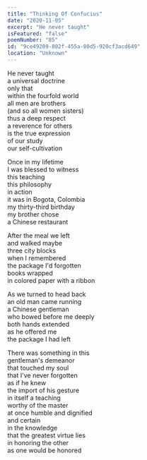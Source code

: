 ```yaml
---
title: "Thinking Of Confucius"
date: "2020-11-05"
excerpt: "He never taught"
isFeatured: "false"
poemNumber: "85"
id: "9ce49209-802f-455a-80d5-920cf3acd649"
location: "Unknown"
---
```


He never taught  
a universal doctrine  
only that  
within the fourfold world  
all men are brothers  
(and so all women sisters)  
thus a deep respect  
a reverence for others  
is the true expression  
of our study  
our self-cultivation

Once in my lifetime  
I was blessed to witness  
this teaching  
this philosophy  
in action  
it was in Bogota, Colombia  
my thirty-third birthday  
my brother chose  
a Chinese restaurant

After the meal we left  
and walked maybe  
three city blocks  
when I remembered  
the package I'd forgotten  
books wrapped  
in colored paper with a ribbon

As we turned to head back  
an old man came running  
a Chinese gentleman  
who bowed before me deeply  
both hands extended  
as he offered me  
the package I had left

There was something in this  
gentleman's demeanor  
that touched my soul  
that I've never forgotten  
as if he knew  
the import of his gesture  
in itself a teaching  
worthy of the master  
at once humble and dignified  
and certain  
in the knowledge  
that the greatest virtue lies  
in honoring the other  
as one would be honored
